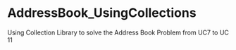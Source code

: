 # AddressBook_UsingCollections
Using Collection Library to solve the Address Book Problem from UC7 to UC 11

